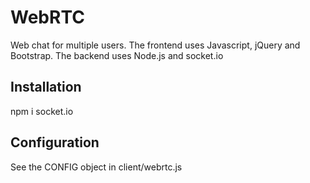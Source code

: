# WebRTC
Web chat for multiple users. The frontend uses Javascript, jQuery and Bootstrap. The backend uses Node.js and socket.io

<h2>Installation</h2>
npm i socket.io

<h2>Configuration</h2>
See the CONFIG object in client/webrtc.js
